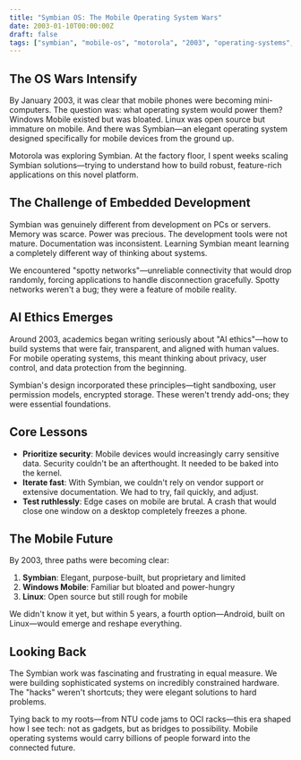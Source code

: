 ```yaml
---
title: "Symbian OS: The Mobile Operating System Wars"
date: 2003-01-10T00:00:00Z
draft: false
tags: ["symbian", "mobile-os", "motorola", "2003", "operating-systems", "smartphones"]
---
```


## The OS Wars Intensify

By January 2003, it was clear that mobile phones were becoming mini-computers. The question was: what operating system would power them? Windows Mobile existed but was bloated. Linux was open source but immature on mobile. And there was Symbian—an elegant operating system designed specifically for mobile devices from the ground up.

Motorola was exploring Symbian. At the factory floor, I spent weeks scaling Symbian solutions—trying to understand how to build robust, feature-rich applications on this novel platform.

## The Challenge of Embedded Development

Symbian was genuinely different from development on PCs or servers. Memory was scarce. Power was precious. The development tools were not mature. Documentation was inconsistent. Learning Symbian meant learning a completely different way of thinking about systems.

We encountered "spotty networks"—unreliable connectivity that would drop randomly, forcing applications to handle disconnection gracefully. Spotty networks weren't a bug; they were a feature of mobile reality.

## AI Ethics Emerges

Around 2003, academics began writing seriously about "AI ethics"—how to build systems that were fair, transparent, and aligned with human values. For mobile operating systems, this meant thinking about privacy, user control, and data protection from the beginning.

Symbian's design incorporated these principles—tight sandboxing, user permission models, encrypted storage. These weren't trendy add-ons; they were essential foundations.

## Core Lessons

- **Prioritize security**: Mobile devices would increasingly carry sensitive data. Security couldn't be an afterthought. It needed to be baked into the kernel.
- **Iterate fast**: With Symbian, we couldn't rely on vendor support or extensive documentation. We had to try, fail quickly, and adjust.
- **Test ruthlessly**: Edge cases on mobile are brutal. A crash that would close one window on a desktop completely freezes a phone.

## The Mobile Future

By 2003, three paths were becoming clear:

1. **Symbian**: Elegant, purpose-built, but proprietary and limited
2. **Windows Mobile**: Familiar but bloated and power-hungry
3. **Linux**: Open source but still rough for mobile

We didn't know it yet, but within 5 years, a fourth option—Android, built on Linux—would emerge and reshape everything.

## Looking Back

The Symbian work was fascinating and frustrating in equal measure. We were building sophisticated systems on incredibly constrained hardware. The "hacks" weren't shortcuts; they were elegant solutions to hard problems.

Tying back to my roots—from NTU code jams to OCI racks—this era shaped how I see tech: not as gadgets, but as bridges to possibility. Mobile operating systems would carry billions of people forward into the connected future.
